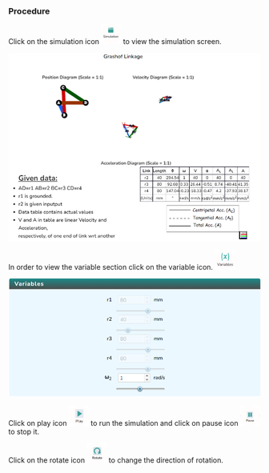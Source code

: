 ### Procedure

<div style="text-align:left">

Click on the simulation icon <img src="images/simulation.png" alt="Alt text" style="height:40px; width:40px;"> to view the simulation screen.

![Alt text](images/Simscreen1.png)

In order to view the variable section click on the variable icon. <img src="images/var1.png" alt="Alt text" style="height:40px; width:40px;">

![Alt text](images/var2.png)

Click on play icon <img src="images/play1.png" alt="Alt text" style="height:40px; width:40px;"> to run the simulation and click on pause icon <img src="images/pause.png" alt="Alt text" style="height:40px; width:40px;"> to stop it.

Click on the rotate icon <img src="images/rotate_clockwise.png" alt="Alt text" style="height:40px; width:40px;"> to change the direction of rotation.

</div>
